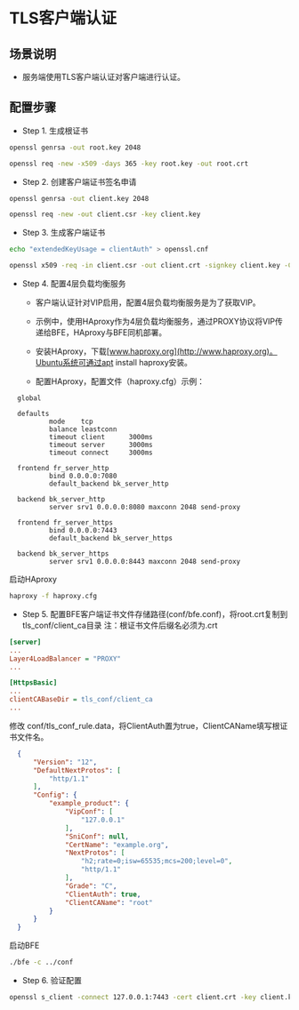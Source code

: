 # TLS客户端认证

## 场景说明

* 服务端使用TLS客户端认证对客户端进行认证。

## 配置步骤

* Step 1. 生成根证书

```bash
openssl genrsa -out root.key 2048

openssl req -new -x509 -days 365 -key root.key -out root.crt
```

* Step 2. 创建客户端证书签名申请

```bash
openssl genrsa -out client.key 2048

openssl req -new -out client.csr -key client.key  
```

* Step 3. 生成客户端证书

```bash
echo "extendedKeyUsage = clientAuth" > openssl.cnf

openssl x509 -req -in client.csr -out client.crt -signkey client.key -CA root.crt -CAkey root.key  -days 365  -extfile openssl.cnf
```

* Step 4. 配置4层负载均衡服务
  * 客户端认证针对VIP启用，配置4层负载均衡服务是为了获取VIP。
  
  * 示例中，使用HAproxy作为4层负载均衡服务，通过PROXY协议将VIP传递给BFE，HAproxy与BFE同机部署。

  * 安装HAproxy，下载[www.haproxy.org](http://www.haproxy.org)。Ubuntu系统可通过apt install haproxy安装。

  * 配置HAproxy，配置文件（haproxy.cfg）示例：

```
  global

  defaults
          mode    tcp
          balance leastconn
          timeout client      3000ms
          timeout server      3000ms
          timeout connect     3000ms

  frontend fr_server_http
          bind 0.0.0.0:7080
          default_backend bk_server_http

  backend bk_server_http
          server srv1 0.0.0.0:8080 maxconn 2048 send-proxy

  frontend fr_server_https
          bind 0.0.0.0:7443
          default_backend bk_server_https

  backend bk_server_https
          server srv1 0.0.0.0:8443 maxconn 2048 send-proxy
```

启动HAproxy

```bash
haproxy -f haproxy.cfg
```

* Step 5. 配置BFE客户端证书文件存储路径(conf/bfe.conf)，将root.crt复制到tls_conf/client_ca目录
注：根证书文件后缀名必须为.crt

```ini
[server]
...
Layer4LoadBalancer = "PROXY"
...

[HttpsBasic]
...
clientCABaseDir = tls_conf/client_ca
...
```
  
修改 conf/tls_conf_rule.data，将ClientAuth置为true，ClientCAName填写根证书文件名。
  
```json
  {
      "Version": "12",
      "DefaultNextProtos": [
          "http/1.1"
      ],
      "Config": {
          "example_product": {
              "VipConf": [
                  "127.0.0.1"
              ],
              "SniConf": null,
              "CertName": "example.org",
              "NextProtos": [
                  "h2;rate=0;isw=65535;mcs=200;level=0",
                  "http/1.1"
              ],
              "Grade": "C",
              "ClientAuth": true,
              "ClientCAName": "root"
          }
      }
  }
```

启动BFE
```bash
./bfe -c ../conf
```

* Step 6. 验证配置

```bash
openssl s_client -connect 127.0.0.1:7443 -cert client.crt -key client.key -state -quiet
```
